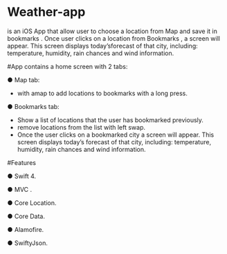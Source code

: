 # Weather-app
is an iOS App that allow user to choose a location from Map and save it in bookmarks . Once user clicks on a location from Bookmarks 
, a screen will appear. This screen displays today’sforecast of that city, including: temperature, humidity,
rain chances and wind information.

#App contains a home screen with 2 tabs:

● Map tab:
- with  amap to add locations to bookmarks with a long press.

● Bookmarks tab:
- Show a list of locations that the user has bookmarked previously.
- remove locations from the list with left swap.
- Once the user clicks on a bookmarked city a screen will appear. This screen displays today’s
forecast of that city, including: temperature, humidity, rain chances and wind information.

#Features

● Swift 4.

● MVC .

● Core Location.

● Core Data.

● Alamofire.

● SwiftyJson.
